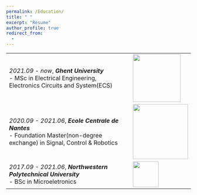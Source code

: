 ```yaml
---
permalink: /Education/
title: " "
excerpt: "Resume"
author_profile: true
redirect_from: 
  - 
---
```


| | |
|---|---|
| *2021.09 - now*, ***Ghent University***<br> - MSc in Electrical Engineering, Electronics Circuits and System(ECS)</span> | <img src="https://styleguide.ugent.be/files/uploads/logo_UGent_EN_RGB_2400_kleur_witbg.png" width="130"> |
| *2020.09 - 2021.06*, ***Ecole Centrale de Nantes***<br> - Foundation Master(non-degree exchange) in Signal, Control & Robotics</span> | <img src="https://upload.wikimedia.org/wikipedia/fr/c/c0/Logo_ECN.svg" width="150"> |
| *2017.09 - 2021.06*, ***Northwestern Polytechnical University***<br> - BSc in Microeletronics</span> | <img src="https://upload.wikimedia.org/wikipedia/zh/thumb/a/ac/Northwestern_Polytechnical_University_badge.svg/320px-Northwestern_Polytechnical_University_badge.svg.png?1679150883585" width="70"> |






<!-- 
<base target = "_parent" />
<embed src="../assets/Xiaoke_Wang_Resume.pdf" target="_blank" width="800px" height="2100px" /> -->
